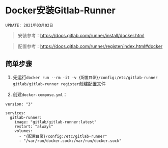 # Docker安装Gitlab-Runner
`UPDATE: 2021年03月02日`

> 安装参考：https://docs.gitlab.com/runner/install/docker.html

> 配置参考：https://docs.gitlab.com/runner/register/index.html#docker

## 简单步骤
1. 先运行`docker run --rm -it -v {配置目录}/config:/etc/gitlab-runner gitlab/gitlab-runner register`创建配置文件

2. 创建`docker-compose.yml`：

```
version: "3"

services:
  gitlab-runner:
    image: "gitlab/gitlab-runner:latest"
    restart: "always"
    volumes:
      - "{配置目录}/config:/etc/gitlab-runner"
      - "/var/run/docker.sock:/var/run/docker.sock"
```